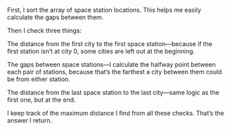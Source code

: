 First, I sort the array of space station locations. This helps me easily calculate the gaps between them.

Then I check three things:

The distance from the first city to the first space station—because if the first station isn’t at city 0, some cities are left out at the beginning.

The gaps between space stations—I calculate the halfway point between each pair of stations, because that’s the farthest a city between them could be from either station.

The distance from the last space station to the last city—same logic as the first one, but at the end.

I keep track of the maximum distance I find from all these checks. That’s the answer I return.